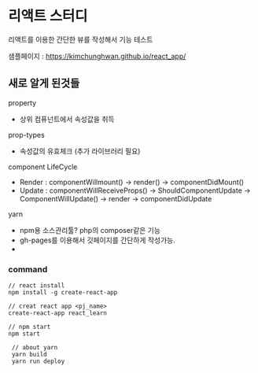 # 리액트 스터디 
리액트를 이용한 간단한 뷰를 작성해서 기능 테스트 

샘플페이지 : https://kimchunghwan.github.io/react_app/

## 새로 알게 된것들 
property 
- 상위 컴퓨넌트에서 속성값을 취득 

prop-types
- 속성값의 유효체크 (추가 라이브러리 필요)

component LifeCycle 
- Render : componentWillmount() -> render() -> componentDidMount()
- Update : componentWillReceiveProps() -> ShouldComponentUpdate -> ComponentWillUpdate() -> render -> componentDidUpdate

yarn 
- npm용 소스관리툴? php의 composer같은 기능 
- gh-pages를 이용해서 깃페이지를 간단하게 작성가능. 
- 

### command 
``` 
// react install 
npm install -g create-react-app

// creat react app <pj_name> 
create-react-app react_learn

// npm start 
npm start 

 // about yarn
 yarn build
 yarn run deploy
```
